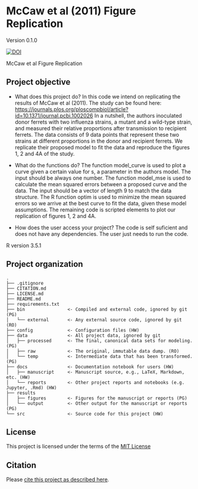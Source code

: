 # McCaw et al (2011) Figure Replication

Version 0.1.0

[![DOI](https://zenodo.org/badge/342190261.svg)](https://zenodo.org/badge/latestdoi/342190261)

McCaw et al Figure Replication


## Project objective

- What does this project do?
In this code we intend on replicating the results of McCaw et al (2011). The study can be found here: https://journals.plos.org/ploscompbiol/article?id=10.1371/journal.pcbi.1002026
In a nutshell, the authors inoculated donor ferrets with two influenza strains, a mutant and a wild-type strain, and measured their relative proportions after transmission to recipient ferrets. The data consists of 9 data points that represent these two strains at different proportions in the donor and recipient ferrets. We replicate their proposed model to fit the data and reproduce the figures 1, 2 and 4A of the study. 

- What do the functions do?
The function model_curve is used to plot a curve given a certain value for s, a parameter in the authors model. The input should be always one number.
The function model_mse is used to calculate the mean squared errors between a proposed curve and the data. The input should be a vector of length 9 to match the data structure.
The R function optim is used to minimize the mean squared errors so we arrive at the best curve to fit the data, given these model assumptions.
The remaining code is scripted elements to plot our replication of figures 1, 2 and 4A.

- How does the user access your project?
The code is self suficient and does not have any dependencies. The user just needs to run the code. 


R version 3.5.1



## Project organization

```
.
├── .gitignore
├── CITATION.md
├── LICENSE.md
├── README.md
├── requirements.txt
├── bin                <- Compiled and external code, ignored by git (PG)
│   └── external       <- Any external source code, ignored by git (RO)
├── config             <- Configuration files (HW)
├── data               <- All project data, ignored by git
│   ├── processed      <- The final, canonical data sets for modeling. (PG)
│   ├── raw            <- The original, immutable data dump. (RO)
│   └── temp           <- Intermediate data that has been transformed. (PG)
├── docs               <- Documentation notebook for users (HW)
│   ├── manuscript     <- Manuscript source, e.g., LaTeX, Markdown, etc. (HW)
│   └── reports        <- Other project reports and notebooks (e.g. Jupyter, .Rmd) (HW)
├── results
│   ├── figures        <- Figures for the manuscript or reports (PG)
│   └── output         <- Other output for the manuscript or reports (PG)
└── src                <- Source code for this project (HW)

```


## License

This project is licensed under the terms of the [MIT License](/LICENSE.md)

## Citation

Please [cite this project as described here](/CITATION.md).
